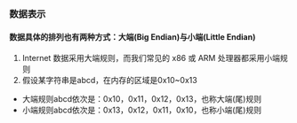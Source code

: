 ### 数据表示

#### 数据具体的排列也有两种方式：大端(Big Endian)与小端(Little Endian)
1. Internet 数据采用大端规则，而我们常见的 x86 或 ARM 处理器都采用小端规则
1. 假设某字符串是abcd，在内存的区域是0x10~0x13
  * 大端规则abcd依次是：0x10，0x11，0x12，0x13，也称大端(尾)规则
  * 小端规则abcd依次是：0x13，0x12，0x11，0x10，也称小端(尾)规则





